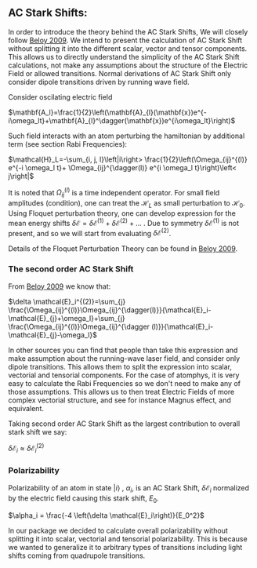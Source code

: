 
## AC Stark Shifts:

In order to introduce the theory behind the AC Stark Shifts, We will closely follow [Beloy 2009](https://www.dereviankogroup.com/dereviankogroup/resources/Student_work/Beloy_Dissertation_2009.pdf). We intend to present the calculation of AC Stark Shift without splitting it into the different scalar, vector and tensor components. This allows us to directly understand the simplicity of the AC Stark Shift calculations, not make any assumptions about the structure of the Electric Field or allowed transitions. Normal derivations of AC Stark Shift only consider dipole transitions driven by running wave field. 

Consider oscilating electric field 

$\mathbf{A_l}=\frac{1}{2}\left(\mathbf{A}_{l}(\mathbf{x})e^{-i\omega_lt}+\mathbf{A}_{l}^\dagger(\mathbf{x})e^{i\omega_lt}\right)$

Such field interacts with an atom perturbing the hamiltonian by additional term (see section Rabi Frequencies):

$\mathcal{H}_L=-\sum_{i, j, l}\left|i\right> \frac{1}{2}\left(\Omega_{ij}^{(l)} e^{-i \omega_l t}+ \Omega_{ij}^{\dagger(l)} e^{i \omega_l t}\right)\left< j\right|$

It is noted that $\Omega_{ij}^{(l)}$ is a time independent operator. For small field amplitudes (condition), one can treat the $\mathcal{H}_L$ as small perturbation to $\mathcal{H}_0$. Using Floquet perturbation theory, one can develop expression for the mean energy shifts $\delta \mathcal{E} = \delta \mathcal{E}^{(1)} + \delta \mathcal{E}^{(2)} + ...$ . Due to symmetry  $\delta \mathcal{E}^{(1)}$ is not present, and so we will start from evaluating $\delta \mathcal{E}^{(2)}$.

Details of the Floquet Perturbation Theory can be found in [Beloy 2009](https://www.dereviankogroup.com/dereviankogroup/resources/Student_work/Beloy_Dissertation_2009.pdf).

### The second order AC Stark Shift

From [Beloy 2009](https://www.dereviankogroup.com/dereviankogroup/resources/Student_work/Beloy_Dissertation_2009.pdf) we know that:

$\delta \mathcal{E}_i^{(2)}=\sum_{j} \frac{\Omega_{ij}^{(l)}\Omega_{ij}^{\dagger(l)}}{\mathcal{E}_i-\mathcal{E}_{j}+\omega_l}+\sum_{j} \frac{\Omega_{ij}^{(l)}\Omega_{ij}^{\dagger (l)}}{\mathcal{E}_i-\mathcal{E}_{j}-\omega_l}$

In other sources you can find that people than take this expression and make assumption about the running-wave laser field, and consider only dipole transitions. This allows them to split the expression into scalar, vectorial and tensorial components. For the case of atomphys, it is very easy to calculate the Rabi Frequencies so we don't need to make any of those assumptions. This allows us to then treat Electric Fields of more complex vectorial structure, and see for instance Magnus effect, and equivalent. 

Taking second order AC Stark Shift as the largest contribution to overall stark shift we say:

$\delta \mathcal{E}_i \approx \delta \mathcal{E}_i^{(2)}$ 


### Polarizability

Polarizability of an atom in state $\left|i\right>$ , $\alpha_i$, is an AC Stark Shift, $\delta \mathcal{E}_i$  normalized by the electric field causing this stark shift, $E_0$.

$\alpha_i = \frac{-4 \left(\delta \mathcal{E}_i\right)}{E_0^2}$

In our package we decided to calculate overall polarizability without splitting it into scalar, vectorial and tensorial polarizability. This is because we wanted to generalize it to arbitrary types of transitions including light shifts coming from quadrupole transitions. 